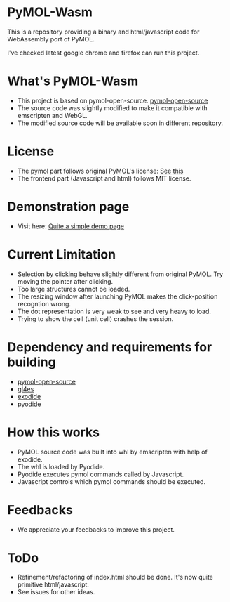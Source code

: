 # PyMOL-Wasm

This is a repository providing a binary and html/javascript code for WebAssembly port of PyMOL.

I've checked latest google chrome and firefox can run this project.

# What's PyMOL-Wasm

* This project is based on pymol-open-source. [pymol-open-source](https://github.com/schrodinger/pymol-open-source)
* The source code was slightly modified to make it compatible with emscripten and WebGL.
* The modified source code will be available soon in different repository.

# License

* The pymol part follows original PyMOL's license: [See this](https://github.com/schrodinger/pymol-open-source/blob/master/LICENSE)
* The frontend part (Javascript and html) follows MIT license.

# Demonstration page
* Visit here: [Quite a simple demo page](https://yakomaxa.github.io/PyMOL-Wasm/)

# Current Limitation

* Selection by clicking behave slightly different from original PyMOL. Try moving the pointer after clicking.
* Too large structures cannot be loaded.
* The resizing window after launching PyMOL makes the click-position recogntion wrong.
* The dot representation is very weak to see and very heavy to load.
* Trying to show the cell (unit cell) crashes the session.

# Dependency and requirements for building 

* [pymol-open-source](https://github.com/schrodinger/pymol-open-source) 
* [gl4es](https://github.com/ptitSeb/gl4es)
* [exodide](https://github.com/ymd-h/exodide)
* [pyodide](https://github.com/pyodide/pyodide)

# How this works

* PyMOL source code was built into whl by emscripten with help of exodide.
* The whl is loaded by Pyodide.
* Pyodide executes pymol commands called by Javascript.
* Javascript controls which pymol commands should be executed.

# Feedbacks

* We appreciate your feedbacks to improve this project.

# ToDo

* Refinement/refactoring of index.html should be done. It's now quite primitive html/javascript.
* See issues for other ideas.
